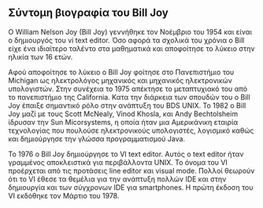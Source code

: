 ## Σύντομη βιογραφία του Bill Joy

O William Nelson Joy (Bill Joy) γεννήθηκε τον Νοέμβριο του 1954 και είναι ο δημιουργός του vi text editor. Όσο αφορά τα σχολικά του χρόνια ο Bill είχε ένα ιδιαίτερο ταλέντο στα μαθηματικά και αποφοίτησε το λύκειο στην ηλικία των 16 ετών.

Αφού αποφοίτησε το λύκειο ο Bill Joy φοίτησε στο Πανεπιστήμιο του Michigan ως ηλεκτρολόγος μηχανικός και μηχανικός ηλεκτρονικών υπολογιστών. Στην συνέχεια το 1975 απέκτησε το μεταπτυχιακό του από το πανεπιστήμιο της California. Κατα την διάρκεια των σπουδών του ο Bill Joy έπαιξε σημαντικό ρόλο στην ανάπτυξη του BDS UNIX. Το 1982 ο Bill Joy μαζί με τους Scott McNealy, Vinod Khosla, και Andy Bechtolsheim ίδρυσαν την Sun Micorsystems, η οποία ήταν μια Αμερικάνικη εταιρία τεχνολογίας που πουλούσε ηλεκτρονικούς υπολογιστές, λογισμικό καθώς και δημιούργησε την γλώσσα προγραμματισμού Java.

Το 1976 ο Bill Joy δημιούργησε το VI text editor. Αυτός ο text editor ήταν γραμμένος αποκλειστικά για περιβάλλοντα UNIX. Το όνομα του VI προέρχεται από τις προτάσεις line editor και visual mode. Πολλοί θεωρούν ότι το VI έθεσε τα θεμέλια για την ανάπτυξη πολλών IDE και στην δημιουργία και των σύγχρονων IDE για smartphones. Η πρώτη έκδοση του VI εκδόθηκε τον Μάρτιο του 1978.


